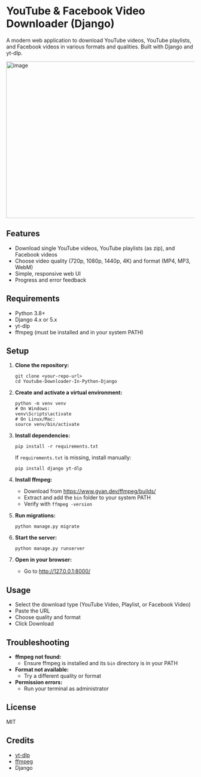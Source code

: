 # YouTube & Facebook Video Downloader (Django)

A modern web application to download YouTube videos, YouTube playlists, and Facebook videos in various formats and qualities. Built with Django and yt-dlp.

<img width="702" height="419" alt="image" src="https://github.com/user-attachments/assets/8ea99703-a852-4692-a86e-9d18cf5b0fd1" />


## Features
- Download single YouTube videos, YouTube playlists (as zip), and Facebook videos
- Choose video quality (720p, 1080p, 1440p, 4K) and format (MP4, MP3, WebM)
- Simple, responsive web UI
- Progress and error feedback

## Requirements
- Python 3.8+
- Django 4.x or 5.x
- yt-dlp
- ffmpeg (must be installed and in your system PATH)

## Setup
1. **Clone the repository:**
   ```
   git clone <your-repo-url>
   cd Youtube-Downloader-In-Python-Django
   ```
2. **Create and activate a virtual environment:**
   ```
   python -m venv venv
   # On Windows:
   venv\Scripts\activate
   # On Linux/Mac:
   source venv/bin/activate
   ```
3. **Install dependencies:**
   ```
   pip install -r requirements.txt
   ```
   If `requirements.txt` is missing, install manually:
   ```
   pip install django yt-dlp
   ```
4. **Install ffmpeg:**
   - Download from https://www.gyan.dev/ffmpeg/builds/
   - Extract and add the `bin` folder to your system PATH
   - Verify with `ffmpeg -version`

5. **Run migrations:**
   ```
   python manage.py migrate
   ```
6. **Start the server:**
   ```
   python manage.py runserver
   ```
7. **Open in your browser:**
   - Go to http://127.0.0.1:8000/

## Usage
- Select the download type (YouTube Video, Playlist, or Facebook Video)
- Paste the URL
- Choose quality and format
- Click Download

## Troubleshooting
- **ffmpeg not found:**
  - Ensure ffmpeg is installed and its `bin` directory is in your PATH
- **Format not available:**
  - Try a different quality or format
- **Permission errors:**
  - Run your terminal as administrator

## License
MIT

## Credits
- [yt-dlp](https://github.com/yt-dlp/yt-dlp)
- [ffmpeg](https://ffmpeg.org/)
- Django
